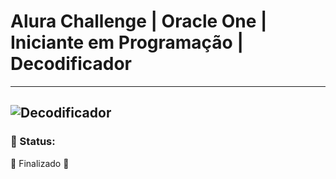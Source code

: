 # Alura Challenge | Oracle One | Iniciante em Programação | Decodificador
---

![Decodificador](https://cdn.discordapp.com/attachments/887544607599120404/1016502984844247121/unknown.png)
---

### 📍 Status:

🚧  Finalizado  🚧
